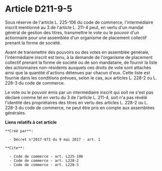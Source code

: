 # Article D211-9-5

Sous réserve de l'article L. 225-106 du code de commerce, l'intermédiaire inscrit mentionné au 3 de l'article L. 211-4 peut,
en vertu d'un mandat général de gestion des titres, transmettre le vote ou le pouvoir d'un actionnaire pour une assemblée
d'un organisme de placement collectif prenant la forme de société.

Avant de transmettre des pouvoirs ou des votes en assemblée générale, l'intermédiaire inscrit est tenu, à la demande de
l'organisme de placement collectif prenant la forme de société ou de son mandataire, de fournir la liste des actionnaires
non-résidents auxquels ces droits de vote sont attachés ainsi que la quantité d'actions détenues par chacun d'eux. Cette
liste est fournie dans les conditions prévues, selon le cas, aux articles L. 228-2 ou L. 228-3 du code de commerce.

Le vote ou le pouvoir émis par un intermédiaire inscrit qui soit ne s'est pas déclaré comme tel en vertu du 3 de l'article L.
211-4, soit n'a pas révélé l'identité des propriétaires des titres en vertu des articles L. 228-2 ou L. 228-3 du code de
commerce, ne peut être pris en compte aux assemblées générales.

**Liens relatifs à cet article**

	**Créé par**:

	  - Décret n°2017-973 du 9 mai 2017 - art. 1

	**Cite**:

	  - Code de commerce - art. L225-106
	  - Code de commerce - art. L228-2
	  - Code de commerce - art. L228-3
